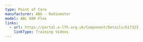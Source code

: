 ```yaml
---
type: Point of Care
manufacturer: ABG - Radiometer
model: ABL 800 Flex
links:
  - url: https://portal.e-lfh.org.uk/Component/Details/617323
    linkType: Training Videos
---
```

